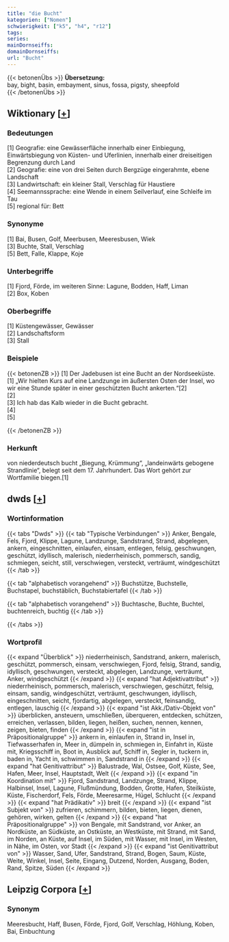 ```yaml
---
title: "die Bucht"
kategorien: ["Nomen"]
schwierigkeit: ["k5", "h4", "r12"]
tags:
series:
mainDornseiffs:
domainDornseiffs:
url: "Bucht"
---
```


{{< betonenÜbs >}}
**Übersetzung:**  
bay, bight, basin, embayment, sinus, fossa, pigsty, sheepfold  
{{< /betonenÜbs >}}

## Wiktionary [[+](https://de.wiktionary.org/wiki/Bucht)]

### Bedeutungen
[1] Geografie: eine Gewässerfläche innerhalb einer Einbiegung, Einwärtsbiegung von Küsten- und Uferlinien, innerhalb einer dreiseitigen Begrenzung durch Land  
[2] Geografie: eine von drei Seiten durch Bergzüge eingerahmte, ebene Landschaft  
[3] Landwirtschaft: ein kleiner Stall, Verschlag für Haustiere  
[4] Seemannssprache: eine Wende in einem Seilverlauf, eine Schleife im Tau  
[5] regional für: Bett  

### Synonyme
[1] Bai, Busen, Golf, Meerbusen, Meeresbusen, Wiek  
[3] Buchte, Stall, Verschlag  
[5] Bett, Falle, Klappe, Koje  

### Unterbegriffe
[1] Fjord, Förde, im weiteren Sinne: Lagune, Bodden, Haff, Liman  
[2] Box, Koben  

### Oberbegriffe
[1] Küstengewässer, Gewässer  
[2] Landschaftsform  
[3] Stall  

### Beispiele
{{< betonenZB >}}
[1] Der Jadebusen ist eine Bucht an der Nordseeküste.  
[1] „Wir hielten Kurs auf eine Landzunge im äußersten Osten der Insel, wo wir eine Stunde später in einer geschützten Bucht ankerten.“[2]  
[2]  
[3] Ich hab das Kalb wieder in die Bucht gebracht.  
[4]  
[5]  

{{< /betonenZB >}}
### Herkunft
von niederdeutsch bucht „Biegung, Krümmung“, „landeinwärts gebogene Strandlinie“, belegt seit dem 17. Jahrhundert. Das Wort gehört zur Wortfamilie biegen.[1]  



## dwds [[+](https://www.dwds.de/wb/Bucht)]

### Wortinformation
{{< tabs "Dwds" >}}
{{< tab "Typische Verbindungen" >}}
Anker, Bengale, Fels, Fjord, Klippe, Lagune, Landzunge, Sandstrand, Strand, abgelegen, ankern, eingeschnitten, einlaufen, einsam, entlegen, felsig, geschwungen, geschützt, idyllisch, malerisch, niederrheinisch, pommersch, sandig, schmiegen, seicht, still, verschwiegen, versteckt, verträumt, windgeschützt
{{< /tab >}}

{{< tab "alphabetisch vorangehend" >}}
Buchstütze, Buchstelle, Buchstapel, buchstäblich, Buchstabiertafel
{{< /tab >}}

{{< tab "alphabetisch vorangehend" >}}
Buchtasche, Buchte, Buchtel, buchtenreich, buchtig
{{< /tab >}}

{{< /tabs >}}

### Wortprofil
{{< expand "Überblick" >}} niederrheinisch, Sandstrand, ankern, malerisch, geschützt, pommersch, einsam, verschwiegen, Fjord, felsig, Strand, sandig, idyllisch, geschwungen, versteckt, abgelegen, Landzunge, verträumt, Anker, windgeschützt {{< /expand >}}
{{< expand "hat Adjektivattribut" >}} niederrheinisch, pommersch, malerisch, verschwiegen, geschützt, felsig, einsam, sandig, windgeschützt, verträumt, geschwungen, idyllisch, eingeschnitten, seicht, fjordartig, abgelegen, versteckt, feinsandig, entlegen, lauschig {{< /expand >}}
{{< expand "ist Akk./Dativ-Objekt von" >}} überblicken, ansteuern, umschließen, überqueren, entdecken, schützen, erreichen, verlassen, bilden, liegen, heißen, suchen, nennen, kennen, zeigen, bieten, finden {{< /expand >}}
{{< expand "ist in Präpositionalgruppe" >}} ankern in, einlaufen in, Strand in, Insel in, Tiefwasserhafen in, Meer in, dümpeln in, schmiegen in, Einfahrt in, Küste mit, Kriegsschiff in, Boot in, Ausblick auf, Schiff in, Segler in, tuckern in, baden in, Yacht in, schwimmen in, Sandstrand in {{< /expand >}}
{{< expand "hat Genitivattribut" >}} Balustrade, Wal, Ostsee, Golf, Küste, See, Hafen, Meer, Insel, Hauptstadt, Welt {{< /expand >}}
{{< expand "in Koordination mit" >}} Fjord, Sandstrand, Landzunge, Strand, Klippe, Halbinsel, Insel, Lagune, Flußmündung, Bodden, Grotte, Hafen, Steilküste, Küste, Fischerdorf, Fels, Förde, Meeresarme, Hügel, Schlucht {{< /expand >}}
{{< expand "hat Prädikativ" >}} breit {{< /expand >}}
{{< expand "ist Subjekt von" >}} zufrieren, schimmern, bilden, bieten, liegen, dienen, gehören, wirken, gelten {{< /expand >}}
{{< expand "hat Präpositionalgruppe" >}} von Bengale, mit Sandstrand, vor Anker, an Nordküste, an Südküste, an Ostküste, an Westküste, mit Strand, mit Sand, im Norden, an Küste, auf Insel, im Süden, mit Wasser, mit Insel, im Westen, in Nähe, im Osten, vor Stadt {{< /expand >}}
{{< expand "ist Genitivattribut von" >}} Wasser, Sand, Ufer, Sandstrand, Strand, Bogen, Saum, Küste, Weite, Winkel, Insel, Seite, Eingang, Dutzend, Norden, Ausgang, Boden, Rand, Spitze, Süden {{< /expand >}}

## Leipzig Corpora [[+](https://corpora.uni-leipzig.de/en/res?word=Bucht&corpusId=deu_newscrawl-public_2018)]


### Synonym
Meeresbucht, Haff, Busen, Förde, Fjord, Golf, Verschlag, Höhlung, Koben, Bai, Einbuchtung

